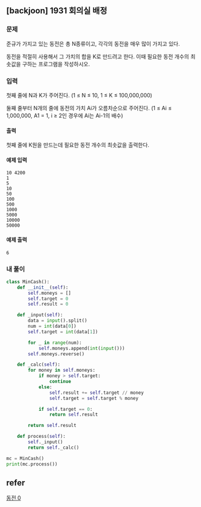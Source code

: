 ## [backjoon] 1931 회의실 배정

### 문제

준규가 가지고 있는 동전은 총 N종류이고, 각각의 동전을 매우 많이 가지고 있다.

동전을 적절히 사용해서 그 가치의 합을 K로 만드려고 한다. 이때 필요한 동전 개수의 최솟값을 구하는 프로그램을 작성하시오.

### 입력

첫째 줄에 N과 K가 주어진다. (1 ≤ N ≤ 10, 1 ≤ K ≤ 100,000,000)

둘째 줄부터 N개의 줄에 동전의 가치 Ai가 오름차순으로 주어진다. (1 ≤ Ai ≤ 1,000,000, A1 = 1, i ≥ 2인 경우에 Ai는 Ai-1의 배수)

#### 출력

첫째 줄에 K원을 만드는데 필요한 동전 개수의 최솟값을 출력한다.

#### 예제 입력

```
10 4200
1
5
10
50
100
500
1000
5000
10000
50000
```

#### 예제 출력 

```
6
```

### 내 풀이

```python
class MinCash():
    def __init__(self):
        self.moneys = []
        self.target = 0
        self.result = 0

    def _input(self):
        data = input().split()
        num = int(data[0])
        self.target = int(data[1])

        for _ in range(num):
            self.moneys.append(int(input()))
        self.moneys.reverse()

    def _calc(self):
        for money in self.moneys:
            if money > self.target:
                continue
            else:
                self.result += self.target // money
                self.target = self.target % money

            if self.target == 0:
                return self.result

        return self.result

    def process(self):
        self._input()
        return self._calc()

mc = MinCash()
print(mc.process())

```

## refer

[동전 0](https://www.acmicpc.net/problem/11047)

